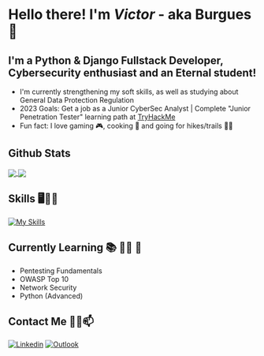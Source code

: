# Hello there! I'm *Victor* - aka Burgues 👋

## I'm a Python & Django Fullstack Developer, Cybersecurity enthusiast and an Eternal student!
- I'm currently strengthening my soft skills, as well as studying about General Data Protection Regulation
- 2023 Goals: Get a job as a Junior CyberSec Analyst | Complete "Junior Penetration Tester" learning path at [TryHackMe](https://tryhackme.com/paths)
- Fun fact: I love gaming 🎮, cooking 🍚 and going for hikes/trails 🌄🗻

## Github Stats

<a href="https://github.com/burgues0">
<img align="center" src="https://github-readme-stats-burgues0.vercel.app/api?username=burgues0&count_private=true&show_icons=true&hide_title=true&card_width=150&theme=transparent"/>
</a>
<a href="https://github.com/burgues0">
  <img align="center" src="https://github-readme-stats-burgues0.vercel.app/api/top-langs/?username=burgues0&layout=compact&card_width=290&theme=radical" />
</a>

## Skills 🖥️👨‍💻

[![My Skills](https://skillicons.dev/icons?i=py,java,cpp,linux,bash,html,css,js,django,mysql)](https://skillicons.dev)

## Currently Learning 📚 👨‍🎓 🌱
- Pentesting Fundamentals
- OWASP Top 10
- Network Security
- Python (Advanced)

## Contact Me 📲📧📫

[![Linkedin](https://img.shields.io/badge/-LinkedIn-blue?style=flat&logo=Linkedin&logoColor=white)](https://www.linkedin.com/in/victor-pinheiro-palmeira-3106481b3/)
[![Outlook](https://img.shields.io/badge/Microsoft_Outlook-0078D4?style=flat&logo=microsoft-outlook&logoColor=white)](mailto:victordpp@outlook.com)
